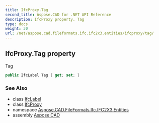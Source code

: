 ```yaml
---
title: IfcProxy.Tag
second_title: Aspose.CAD for .NET API Reference
description: IfcProxy property. Tag
type: docs
weight: 30
url: /net/aspose.cad.fileformats.ifc.ifc2x3.entities/ifcproxy/tag/
---
```

## IfcProxy.Tag property

Tag

```csharp
public IfcLabel Tag { get; set; }
```

### See Also

* class [IfcLabel](../../../aspose.cad.fileformats.ifc.ifc2x3.types/ifclabel/)
* class [IfcProxy](../)
* namespace [Aspose.CAD.FileFormats.Ifc.IFC2X3.Entities](../../ifcproxy/)
* assembly [Aspose.CAD](../../../)


